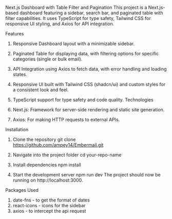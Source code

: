 Next.js Dashboard with Table Filter and Pagination
This project is a Next.js-based dashboard featuring a sidebar, search bar, and paginated table with filter capabilities. It uses TypeScript for type safety, Tailwind CSS for responsive UI styling, and Axios for API integration.


Features
1. Responsive Dashboard layout with a minimizable sidebar.

2. Paginated Table for displaying data, with filtering options for      specific categories (single or bulk email).
3. API Integration using Axios to fetch data, with error handling and loading states.
4. Responsive UI built with Tailwind CSS (shadcn/ui) and custom styles for a consistent look and feel.
5. TypeScript support for type safety and code quality.
Technologies
6. Next.js: Framework for server-side rendering and static site generation.
7. Axios: For making HTTP requests to external APIs.

Installation

1. Clone the repository
git clone https://github.com/ampey14/Embermail.git

2. Navigate into the project folder
cd your-repo-name

3. Install dependencies
npm install

4. Start the development server
npm run dev
The project should now be running on http://localhost:3000.

Packages Used
1. date-fns - to get the format of dates
2. react-icons - icons for the sidebar
3. axios - to intercept the api request